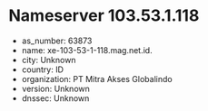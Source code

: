# Nameserver 103.53.1.118

* as_number: 63873
* name: xe-103-53-1-118.mag.net.id.
* city: Unknown
* country: ID
* organization: PT Mitra Akses Globalindo
* version: Unknown
* dnssec: Unknown
